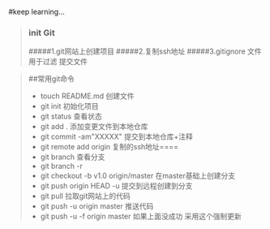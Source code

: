 #keep learning...
>### init Git
> #####1.git网站上创建项目
> #####2.复制ssh地址
> #####3.gitignore 文件用于过滤 提交文件

> ##常用git命令
>* touch README.md 创建文件
>* git init 初始化项目
>* git status 查看状态
>* git add . 添加变更文件到本地仓库
>* git commit -am"XXXXX" 提交到本地仓库+注释
>* git remote add origin 复制的ssh地址====
>* git branch 查看分支
>* git branch -r
>* git checkout -b v1.0 origin/master 在master基础上创建分支
>* git push origin HEAD -u 提交到远程创建到分支   
>* git pull 拉取git网站上的代码
>* git push -u origin master 推送代码
>* git push -u -f origin master 如果上面没成功 采用这个强制更新

